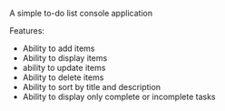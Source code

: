 A simple to-do list console application

Features:
- Ability to add items
- Ability to display items
- ability to update items
- Ability to delete items
- Ability to sort by title and description
- Ability to display only complete or incomplete tasks